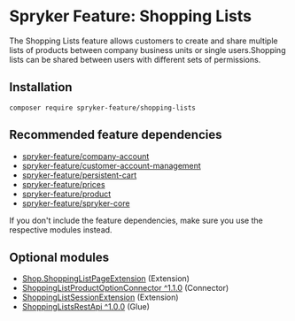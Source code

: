# Spryker Feature: Shopping Lists

The Shopping Lists feature allows customers to create and share multiple lists of products between company business units or single users.Shopping lists can be shared between users with different sets of permissions.

## Installation

```
composer require spryker-feature/shopping-lists
```

## Recommended feature dependencies
- [spryker-feature/company-account](https://github.com/spryker-feature/company-account)
- [spryker-feature/customer-account-management](https://github.com/spryker-feature/customer-account-management)
- [spryker-feature/persistent-cart](https://github.com/spryker-feature/persistent-cart)
- [spryker-feature/prices](https://github.com/spryker-feature/prices)
- [spryker-feature/product](https://github.com/spryker-feature/product)
- [spryker-feature/spryker-core](https://github.com/spryker-feature/spryker-core)

If you don't include the feature dependencies, make sure you use the respective modules instead.

## Optional modules
- [Shop.ShoppingListPageExtension](https://github.com/spryker-shop/shopping-list-page-extension) (Extension)
- [ShoppingListProductOptionConnector ^1.1.0](https://github.com/spryker/shopping-list-product-option-connector) (Connector)
- [ShoppingListSessionExtension](https://github.com/spryker/shopping-list-session-extension) (Extension)
- [ShoppingListsRestApi ^1.0.0](https://github.com/spryker/shopping-lists-rest-api) (Glue)
